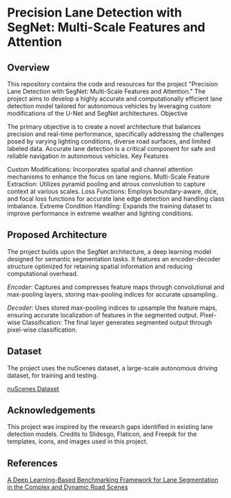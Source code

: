 # Precision Lane Detection with SegNet: Multi-Scale Features and Attention 
## Overview

This repository contains the code and resources for the project "Precision Lane Detection with SegNet: Multi-Scale Features and Attention." The project aims to develop a highly accurate and computationally efficient lane detection model tailored for autonomous vehicles by leveraging custom modifications of the U-Net and SegNet architectures.
Objective

The primary objective is to create a novel architecture that balances precision and real-time performance, specifically addressing the challenges posed by varying lighting conditions, diverse road surfaces, and limited labeled data. Accurate lane detection is a critical component for safe and reliable navigation in autonomous vehicles.
Key Features

Custom Modifications: Incorporates spatial and channel attention mechanisms to enhance the focus on lane regions.
Multi-Scale Feature Extraction: Utilizes pyramid pooling and atrous convolution to capture context at various scales.
Loss Functions: Employs boundary-aware, dice, and focal loss functions for accurate lane edge detection and handling class imbalance.
Extreme Condition Handling: Expands the training dataset to improve performance in extreme weather and lighting conditions.

## Proposed Architecture

The project builds upon the SegNet architecture, a deep learning model designed for semantic segmentation tasks. It features an encoder-decoder structure optimized for retaining spatial information and reducing computational overhead.

*Encoder*: Captures and compresses feature maps through convolutional and max-pooling layers, storing max-pooling indices for accurate upsampling.

*Decoder*: Uses stored max-pooling indices to upsample the feature maps, ensuring accurate localization of features in the segmented output.
Pixel-wise Classification: The final layer generates segmented output through pixel-wise classification.

## Dataset

The project uses the nuScenes dataset, a large-scale autonomous driving dataset, for training and testing.

[nuScenes Dataset](https://nuscenes.org/)

## Acknowledgements

This project was inspired by the research gaps identified in existing lane detection models.
Credits to Slidesgo, Flaticon, and Freepik for the templates, icons, and images used in this project.

## References

[A Deep Learning-Based Benchmarking Framework for Lane Segmentation in the Complex and Dynamic Road Scenes](https://ieeexplore.ieee.org/document/9519709)
